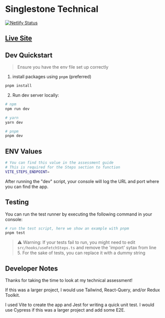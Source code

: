 # Singlestone Technical

[![Netlify Status](https://api.netlify.com/api/v1/badges/b9597e39-7d92-4c84-a5eb-63fb7a0f17dd/deploy-status)](https://app.netlify.com/sites/fluffy-concha-7a0652/deploys)

## [Live Site](https://fluffy-concha-7a0652.netlify.app/)

## Dev Quickstart

> Ensure you have the env file set up correctly

1. install packages using `pnpm` (preferred)

```bash
pnpm install
```

2. Run dev server locally:

```bash
# npm
npm run dev

# yarn
yarn dev

# pnpm
pnpm dev
```

## ENV Values

```bash
# You can find this value in the assessment guide
# This is required for the Steps section to function
VITE_STEPS_ENDPOINT=
```

After running the "dev" script, your console will log the URL and port where you can find the app.

## Testing

You can run the test runner by executing the following command in your console:

```bash
# run the test script, here we show an example with pnpm
pnpm test
```

> ⚠️ Warning: If your tests fail to run, you might need to edit `src/hooks/useFetchSteps.ts` and remove
> the 'import' sytax from line 5. For the sake of tests, you can
> replace it with a dummy string

## Developer Notes

Thanks for taking the time to look at my technical assessment!

If this was a larger project, I would use Tailwind, React-Query, and/or Redux Toolkit.

I used Vite to create the app and Jest for writing a quick unit test. I would use Cypress if this was a larger project and add some E2E.
